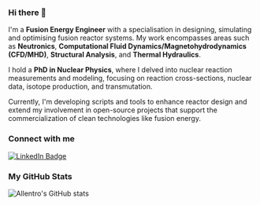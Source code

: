### Hi there 👋

I'm a **Fusion Energy Engineer** with a specialisation in designing, simulating and optimising fusion reactor systems. My work encompasses areas such as **Neutronics**, **Computational Fluid Dynamics/Magnetohydrodynamics (CFD/MHD)**, **Structural Analysis**, and **Thermal Hydraulics**.

I hold a **PhD in Nuclear Physics**, where I delved into nuclear reaction measurements and modeling, focusing on reaction cross-sections, nuclear data, isotope production, and transmutation.

Currently, I'm developing scripts and tools to enhance reactor design and extend my involvement in open-source projects that support the commercialization of clean technologies like fusion energy.

### Connect with me
[![LinkedIn Badge](https://img.shields.io/badge/-rossamallen-blue?style=flat-square&logo=LinkedIn&logoColor=white&link=https://www.linkedin.com/in/rossamallen/)](https://www.linkedin.com/in/rossamallen/)

### My GitHub Stats
![Allentro's GitHub stats](https://github-readme-stats.vercel.app/api?username=Allentro&show_icons=true&theme=radical)
